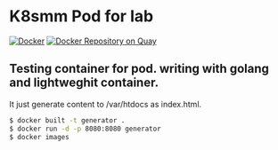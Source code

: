 # K8smm Pod for lab

[![Docker](https://github.com/mm-k8s-ug/generator/workflows/Docker/badge.svg)](https://github.com/mm-k8s-ug/generator/actions?query=workflow%3ADocker)
[![Docker Repository on Quay](https://quay.io/repository/dther/hola/status "Docker Repository on Quay")](https://quay.io/repository/dther/hola:generator)

## Testing container for pod. writing with golang and lightweghit container.
It just generate content to /var/htdocs as index.html.

```bash
$ docker built -t generator .
$ docker run -d -p 8080:8080 generator
$ docker images

```
